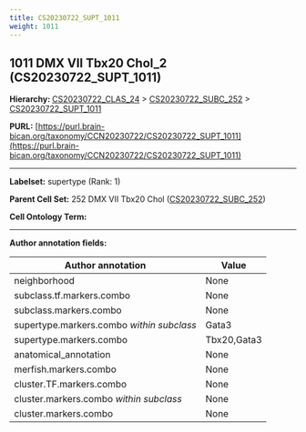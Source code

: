```yaml
---
title: CS20230722_SUPT_1011
weight: 1011
---
```

## 1011 DMX VII Tbx20 Chol_2 (CS20230722_SUPT_1011)
<b>Hierarchy: </b>
[CS20230722_CLAS_24](../CS20230722_CLAS_24) >
[CS20230722_SUBC_252](../CS20230722_SUBC_252) >
[CS20230722_SUPT_1011](../CS20230722_SUPT_1011)

**PURL:** [https://purl.brain-bican.org/taxonomy/CCN20230722/CS20230722_SUPT_1011](https://purl.brain-bican.org/taxonomy/CCN20230722/CS20230722_SUPT_1011)

---


**Labelset:** supertype (Rank: 1)

**Parent Cell Set:** 252 DMX VII Tbx20 Chol ([CS20230722_SUBC_252](../CS20230722_SUBC_252))



**Cell Ontology Term:** 

[MARKER GENES.]: #


---

[TRANSFERRED ANNOTATIONS.]: #


[AUTHOR ANNOTATION FIELDS.]: #


**Author annotation fields:**

| Author annotation | Value |
|-------------------|-------|
|neighborhood|None|
|subclass.tf.markers.combo|None|
|subclass.markers.combo|None|
|supertype.markers.combo _within subclass_|Gata3|
|supertype.markers.combo|Tbx20,Gata3|
|anatomical_annotation|None|
|merfish.markers.combo|None|
|cluster.TF.markers.combo|None|
|cluster.markers.combo _within subclass_|None|
|cluster.markers.combo|None|
